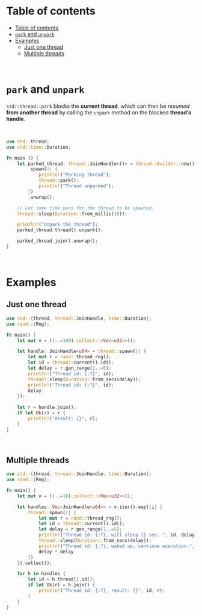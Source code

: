 # Table of contents
- [Table of contents](#table-of-contents)
- [`park` and `unpark`](#park-and-unpark)
- [Examples](#examples)
  - [Just one thread](#just-one-thread)
  - [Multiple threads](#multiple-threads)

<br>

# `park` and `unpark`
`std::thread::park` blocks the **current thread**, which can then be *resumed* **from another thread** by calling the `unpark` method on the blocked **thread’s handle**.

<br>

```Rust
use std::thread;
use std::time::Duration;

fn main () {
    let parked_thread: thread::JoinHandle<()> = thread::Builder::new()
        .spawn(|| {
            println!("Parking thread");
            thread::park();
            println!("Thread unparked");
        })
        .unwrap();

    // Let some time pass for the thread to be spawned.
    thread::sleep(Duration::from_millis(10));

    println!("Unpark the thread");
    parked_thread.thread().unpark();

    parked_thread.join().unwrap();
}
```

<br>

# Examples
## Just one thread
```Rust
use std::{thread, thread::JoinHandle, time::Duration};
use rand::{Rng};

fn main() {
    let mut v = (1..=100).collect::<Vec<u32>>();

    let handle: JoinHandle<u64> = thread::spawn(|| {
        let mut r = rand::thread_rng();
        let id = thread::current().id();
        let delay = r.gen_range(1..=5);
        println!("Thread id: {:?}", id);
        thread::sleep(Duration::from_secs(delay));
        println!("Thread id: {:?}", id);
        delay
    });
    
    let r = handle.join();
    if let Ok(r) = r {
        println!("Result: {}", r);
    }
}
```

<br>

## Multiple threads
```Rust
use std::{thread, thread::JoinHandle, time::Duration};
use rand::{Rng};

fn main() {
    let mut v = (1..=10).collect::<Vec<u32>>();

    let handles: Vec<JoinHandle<u64>> = v.iter().map(|i| {
        thread::spawn(|| {
            let mut r = rand::thread_rng();
            let id = thread::current().id();
            let delay = r.gen_range(1..=5);
            println!("Thread id: {:?}, will sleep {} sec. ", id, delay);
            thread::sleep(Duration::from_secs(delay));
            println!("Thread id: {:?}, waked up, continue execution.", id);
            delay * delay
        })
    }).collect();

    for h in handles {
        let id = h.thread().id();
        if let Ok(r) = h.join() {
            println!("Thread id: {:?}, result: {}", id, r);
        }
    }
}
```

<br>